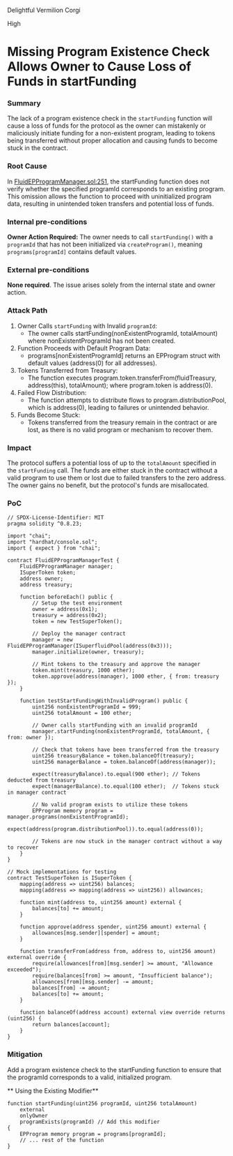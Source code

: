 Delightful Vermilion Corgi

High

# Missing Program Existence Check Allows Owner to Cause Loss of Funds in startFunding

### Summary

The lack of a program existence check in the `startFunding` function will cause a loss of funds for the protocol as the owner can mistakenly or maliciously initiate funding for a non-existent program, leading to tokens being transferred without proper allocation and causing funds to become stuck in the contract.



### Root Cause

In [FluidEPProgramManager.sol:251](https://github.com/sherlock-audit/2024-11-superfluid-locking-contract/blob/main/fluid/packages/contracts/src/FluidEPProgramManager.sol#L251-L287), the startFunding function does not verify whether the specified programId corresponds to an existing program. This omission allows the function to proceed with uninitialized program data, resulting in unintended token transfers and potential loss of funds.

### Internal pre-conditions

**Owner Action Required:** The owner needs to call `startFunding()` with a `programId` that has not been initialized via `createProgram()`, meaning `programs[programId]` contains default values.

### External pre-conditions

**None required**. The issue arises solely from the internal state and owner action.

### Attack Path

1. Owner Calls `startFunding` with Invalid `programId`:
    - The owner calls startFunding(nonExistentProgramId, totalAmount) where nonExistentProgramId has not been created.
2. Function Proceeds with Default Program Data:
    - programs[nonExistentProgramId] returns an EPProgram struct with default values (address(0) for all addresses).
3. Tokens Transferred from Treasury:
    - The function executes program.token.transferFrom(fluidTreasury, address(this), totalAmount); where program.token is 
    address(0).
4. Failed Flow Distribution:
   - The function attempts to distribute flows to program.distributionPool, which is address(0), leading to failures or unintended behavior.
5. Funds Become Stuck:
   - Tokens transferred from the treasury remain in the contract or are lost, as there is no valid program or mechanism to recover them.

### Impact

The protocol suffers a potential loss of up to the `totalAmount` specified in the `startFunding` call. The funds are either stuck in the contract without a valid program to use them or lost due to failed transfers to the zero address. The owner gains no benefit, but the protocol's funds are misallocated.

### PoC

```solidity
// SPDX-License-Identifier: MIT
pragma solidity ^0.8.23;

import "chai";
import "hardhat/console.sol";
import { expect } from "chai";

contract FluidEPProgramManagerTest {
    FluidEPProgramManager manager;
    ISuperToken token;
    address owner;
    address treasury;

    function beforeEach() public {
        // Setup the test environment
        owner = address(0x1);
        treasury = address(0x2);
        token = new TestSuperToken();

        // Deploy the manager contract
        manager = new FluidEPProgramManager(ISuperfluidPool(address(0x3)));
        manager.initialize(owner, treasury);

        // Mint tokens to the treasury and approve the manager
        token.mint(treasury, 1000 ether);
        token.approve(address(manager), 1000 ether, { from: treasury });
    }

    function testStartFundingWithInvalidProgram() public {
        uint256 nonExistentProgramId = 999;
        uint256 totalAmount = 100 ether;

        // Owner calls startFunding with an invalid programId
        manager.startFunding(nonExistentProgramId, totalAmount, { from: owner });

        // Check that tokens have been transferred from the treasury
        uint256 treasuryBalance = token.balanceOf(treasury);
        uint256 managerBalance = token.balanceOf(address(manager));

        expect(treasuryBalance).to.equal(900 ether); // Tokens deducted from treasury
        expect(managerBalance).to.equal(100 ether);  // Tokens stuck in manager contract

        // No valid program exists to utilize these tokens
        EPProgram memory program = manager.programs(nonExistentProgramId);
        expect(address(program.distributionPool)).to.equal(address(0));

        // Tokens are now stuck in the manager contract without a way to recover
    }
}

// Mock implementations for testing
contract TestSuperToken is ISuperToken {
    mapping(address => uint256) balances;
    mapping(address => mapping(address => uint256)) allowances;

    function mint(address to, uint256 amount) external {
        balances[to] += amount;
    }

    function approve(address spender, uint256 amount) external {
        allowances[msg.sender][spender] = amount;
    }

    function transferFrom(address from, address to, uint256 amount) external override {
        require(allowances[from][msg.sender] >= amount, "Allowance exceeded");
        require(balances[from] >= amount, "Insufficient balance");
        allowances[from][msg.sender] -= amount;
        balances[from] -= amount;
        balances[to] += amount;
    }

    function balanceOf(address account) external view override returns (uint256) {
        return balances[account];
    }
}
```

### Mitigation

Add a program existence check to the startFunding function to ensure that the programId corresponds to a valid, initialized program.

** Using the Existing Modifier**
```solidity
function startFunding(uint256 programId, uint256 totalAmount)
    external
    onlyOwner
    programExists(programId) // Add this modifier
{
    EPProgram memory program = programs[programId];
    // ... rest of the function
}
```